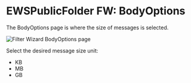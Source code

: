 # EWSPublicFolder FW: BodyOptions

The BodyOptions page is where the size of messages is selected.

![Filter Wizard BodyOptions page](/img/product_docs/accessanalyzer/admin/datacollector/ewsmailbox/filterwizard/bodyoptions.webp)

Select the desired message size unit:

- KB
- MB
- GB
